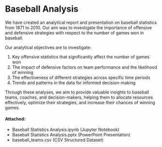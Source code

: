 # Baseball Analysis

We have created an analytical report and presentation on baseball statistics from 1871 to 2010. Our aim was to investigate the importance of offensive and defensive strategies with respect to the number of games won in baseball. 

Our analytical objectives are to investigate: 
1. Key offensive statistics that significantly affect the number of games won
2. The impact of defensive factors on team performance and the likelihood of winning
3. The effectiveness of different strategies across specific time periods
4. Trends and patterns in the data for informed decision-making

Through these analyses, we aim to provide valuable insights to baseball teams, coaches, and decision-makers, helping them to allocate resources effectively, optimize their strategies, and increase their chances of winning games.

#### Attached: 
- Baseball Statistics Analysis.ipynb (Jupyter Notebook)
- Baseball Statistics Analysis.pptx (PowerPoint Presentation)
- baseball_teams.csv (CSV Structured Dataset)
